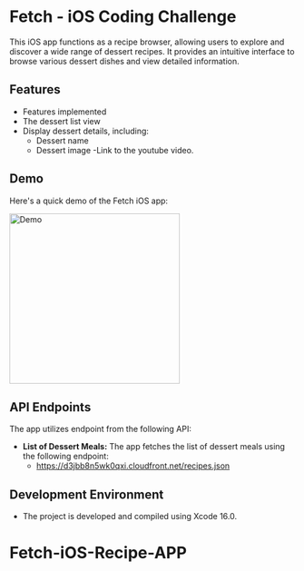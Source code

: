# Fetch - iOS Coding Challenge

This iOS app functions as a recipe browser, allowing users to explore and discover a wide range of dessert recipes. It provides an intuitive interface to browse various dessert dishes and view detailed information.

## Features
- Features implemented
- The dessert list view
- Display dessert details, including:
  - Dessert name
  - Dessert image
  -Link to the youtube video.

## Demo
Here's a quick demo of the Fetch iOS app:

<img src="https://github.com/lzh982/Fetch-iOS-Recipe-APP/blob/main/demo.gif" alt="Demo" width="300">

## API Endpoints
The app utilizes endpoint from the following API:
- **List of Dessert Meals:** The app fetches the list of dessert meals using the following endpoint:
  -  https://d3jbb8n5wk0qxi.cloudfront.net/recipes.json

## Development Environment
- The project is developed and compiled using Xcode 16.0.

# Fetch-iOS-Recipe-APP
